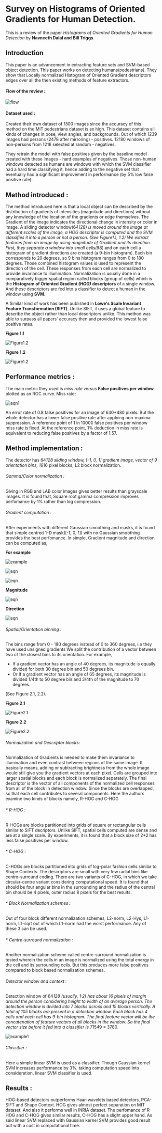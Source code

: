 <!-- Histograms of Oriented Gradients for Human Detection -->
 
# Survey on Histograms of Oriented Gradients for Human Detection.
This is a review of the paper *Histograms of Oriented Gradients for Human Detection* by **Navneeth Dalal and Bill Triggs**.
 
## Introduction
This paper is an advancement in extracting feature sets and SVM-based object detection.
This paper works on detecting humans(pedestrians).
They show that Locally normalized Histogram of Oriented Gradient descriptors edges over all the then existing methods of feature extractors.

#### Flow of the review :
![flow](assets/hog1.png)

#### Dataset used : 
Created their own dataset of 1800 images since the accuracy of this method on the MIT pedestrians dataset is so high.
This dataset contains all kinds of changes in pose, view angles, and backgrounds.
Out of which 1239 images had persons (2478 after mirroring) - positives.
12180 windows of non-persons from 1218 selected at random - negatives.

They retrain the model with false positives given by the baseline model created with these images - hard examples of negatives.
Those non-human windows detected as humans are windows with which the SVM classifier had a hard time classifying it, hence adding to the negative set that eventually had a significant improvement in performance (by 5% low false positive rate).

## Method introduced :
The method introduced here is that a local object can be described by the distribution of gradients of intensities (magnitude and directions) without any knowledge of the location of the gradients or edge themselves.
The Gradient of the image indicates the directional change in intensity or color in image.
A sliding detector window(64*128) is moved around the image at different scales of the image, a HOG descriptor is computed and the SVM classifies it into a person or not a person. (See Figure1.1, 1.2)
We extract features from an image by using magnitude of Gradient and its direction.
First, they separate a window into small cells(8*8) and on each cell a histogram of gradient directions are created (a 9-bin histogram).
Each bin corresponds to 20 degrees, so 9 bins histogram ranges from 0 to 180 degrees.
Those combined histogram values is used to represent the direction of the cell.
These responses from each cell are normalized to provide invariance to illumination.
Normalization is usually done in a comparatively bigger spatial region called blocks (group of cells) which is the **Histogram of Oriented Gradient *(HOG)* descriptors** of a single window.
And these descriptors are fed into a classifier to detect a human in the window using **SVM**.



A Similar kind of work has been published in **Lowe's Scale Invariant Feature Transformation (SIFT)**.
Unlike SIFT, it uses a global feature to describe the object rather than local descriptors unlike.
This method was able to surpass all papers' accuracy then and provided the lowest false positive rates.

**Figure 1.1**

![Figure1.2](assets/window.jpeg "Figure1.1")

**Figure 1.2**

![Figure1.2](assets/method.png "Figure1.2")

## Performance metrics : 
The main metric they used is *miss rate* versus **False positives per window** plotted as an ROC curve.
Miss rate:

![eqn1](assets/eqn1.gif "eqn1") 

An error rate of 0.8 false positives for an image of 640*480 pixels.
But the whole detector has a lower false positive rate after applying non-maxima suppression.
A reference point of 1 in 10000 false positives per window miss rate is fixed.
At the reference point, 1% deduction in miss rate is equivalent to reducing false positives by a factor of 1.57.

## Method implementation :
The detector has 64*128 sliding window, [-1, 0, 1] gradient image, vector of 9 orientation bins, 16*16 pixel blocks, L2 block normalization.
###### Gamma/Color normalization :
Giving in RGB and LAB color images gives better results than grayscale images.
It is found that, Square root gamma compression improves perfomance by 1% rather than log compression.
###### Gradient computation : 
After experiments with different Gaussian smoothing and masks, it is found that simple centred 1-D mask([-1, 0, 1]) with no Gaussian smoothing provides the best perfomance.
In simple, Gradient magnitude and direction can be computed as,

**For example**

![example](assets/pixel.png "Example")

![eqn](assets/gx.png "Gx")

![eqn](assets/gy.png "Gy")

**Magnitude**

![eqn](assets/g.jpg "G")

**Direction**

![eqn](assets/direction.png "direction")


###### Spatial/Orientation binning : 
The bins range from 0 - 180 degrees instead of 0 to 360 degrees, i.e they have used unsigned gradients
We split the contribution of a vector between two of the closest bins to its orientation.
For example,

* If a gradient vector has an angle of 40 degrees, its magnitude is equally divided for both 30 degree bin and 50 degrees bin.
* Or If a gradient vector has an angle of 65 degrees, its magnitude is divided 1/4th to 50 degree bin and 3/4th of the magnitude to 70 degrees.

(See Figure 2.1, 2.2).

**Figure 2.1**

![Figure2.1](assets/direction%20and%20magnitude.png "Figure2.1")

**Figure 2.2**

![Figure2.2](assets/histogram-8x8-cell.png "Figure2.2")

###### Normalization and Descriptor blocks:
Normalization of Gradients is needed to make them invariance to illumination and even contrast between regions of the same image.
It basically means, adding or subtracting brightness from the whole image would still give you the gradient vectors at each pixel.
Cells are grouped into larger spatial blocks and each block is normalized separately.
The final descriptor is the vector of all components of the normalized cell responses from all of the block in detection window.
Since the blocks are overlapped, so that each cell contributes to several components.
Here the authors examine two kinds of blocks namely, R-HOG and C-HOG 
###### * R-HOG :
R-HOGs are blocks partitioned into grids of square or rectangular cells similar to SIFT decriptors.
Unlike SIFT, spatial cells computed are dense and are at a single scale.
By experiments, it is found that a block size of 2*2 has less false positives per window.
###### * C-HOG :
C-HOGs are blocks partitioned into grids of log-polar fashion cells similar to Shape Contexts.
The descriptors are small with very few radial bins like centre-surround coding.
There are two variants of C-HOG, in which we take circular-centre variant considering computational speed.
It is found that should be four angular bins in the surrounding and the radius of the central bin should be 4 pixels, outer radius 8 pixels for the best results. 
###### * Block Normalization schemes :
Out of four block different normalization schemes, L2-norm, L2-Hys, L1-norm, L1-sqrt out of which L1-norm had the worst performance.
Any of these 3 can be used.
###### * Centre-surround normalization :
Another normalization scheme called centre-surround normalization is tested wherein the cells in an image is normalized using the total energy in the cell and its surrounding cells.
But this produces more false positives compared to block based normalization schemes.
###### Detector window and context :
Detection window of 64*128 (usually, 1:2) has about 16 pixels of margin around the person considering height to width of an average person.
The detection window is divided into 7 blocks across and 15 blocks vertically.
A total of 105 blocks are present in a detection window.
Each block has 4 cells and each cell has 9-bin histogram.
The final feature vector will be the concatenation of feature vectors of all blocks in the window.
So the final vector size before it fed into a classifier is 7*15*4*9 = 3780. 

![example1](assets/example1.jfif)
###### Classifier :
Here a simple linear SVM is used as a classifier. Though Gaussian kernel SVM increases performance by 3%, taking computation speed into consideration, linear SVM classifier is used.
## Results :
HOG-based detectors outperforms Haar-wavelets based detectors, PCA-SIFT and Shape Context.
HOG gives almost perfect separation on MIT dataset.
And also it performs well in INRIA dataset. 
The perfomance of R-HOG and C-HOG gives similar results, C-HOG has a slight upper hand.
As said linear SVM replaced with Gaussian kernel SVM provides good result but with a cost in computational time.












